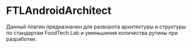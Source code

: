 # FTLAndroidArchitect


<!-- Plugin description -->
Данный плагин предназначен для разворота архитектуры и структуры по стандартам FoodTech Lab и уменьшения количества рутины при разработке.
<!-- Plugin description end -->
